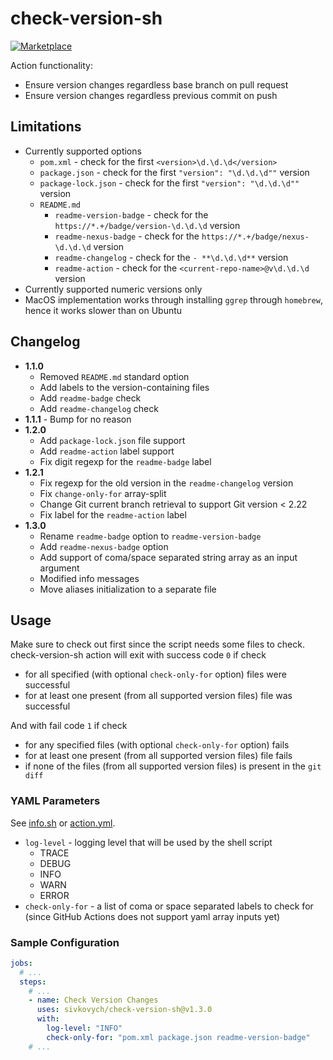 # check-version-sh

[![Marketplace](https://img.shields.io/badge/version-1.3.0-blue)](https://github.com/marketplace/actions/check-version-sh)

Action functionality:

- Ensure version changes regardless base branch on pull request
- Ensure version changes regardless previous commit on push

## Limitations

- Currently supported options
    - `pom.xml` - check for the first `<version>\d.\d.\d</version>`
    - `package.json` - check for the first `"version": "\d.\d.\d""` version
    - `package-lock.json` - check for the first `"version": "\d.\d.\d""` version
    - `README.md`
        - `readme-version-badge` - check for the `https://*.+/badge/version-\d.\d.\d` version
        - `readme-nexus-badge` - check for the `https://*.+/badge/nexus-\d.\d.\d` version
        - `readme-changelog` - check for the `- **\d.\d.\d**` version
        - `readme-action` - check for the `<current-repo-name>@v\d.\d.\d` version
- Currently supported numeric versions only
- MacOS implementation works through installing `ggrep` through `homebrew`, hence it works slower than on Ubuntu

## Changelog

- **1.1.0**
    - Removed `README.md` standard option
    - Add labels to the version-containing files
    - Add `readme-badge` check
    - Add `readme-changelog` check
- **1.1.1** - Bump for no reason
- **1.2.0**
    - Add `package-lock.json` file support
    - Add `readme-action` label support
    - Fix digit regexp for the `readme-badge` label
- **1.2.1**
    - Fix regexp for the old version in the `readme-changelog` version
    - Fix `change-only-for` array-split
    - Change Git current branch retrieval to support Git version < 2.22
    - Fix label for the `readme-action` label
- **1.3.0**
    - Rename `readme-badge` option to `readme-version-badge`
    - Add `readme-nexus-badge` option
    - Add support of coma/space separated string array as an input argument
    - Modified info messages 
    - Move aliases initialization to a separate file

## Usage

Make sure to check out first since the script needs some files to check.   
check-version-sh action will exit with success code `0` if check

- for all specified (with optional `check-only-for` option) files were successful
- for at least one present (from all supported version files) file was successful

And with fail code `1` if check

- for any specified files (with optional `check-only-for` option) fails
- for at least one present (from all supported version files) file fails
- if none of the files (from all supported version files) is present in the `git diff`

### YAML Parameters

See [info.sh](src/check-version/info.sh) or [action.yml](action.yml).

- `log-level` - logging level that will be used by the shell script
    - TRACE
    - DEBUG
    - INFO
    - WARN
    - ERROR
- `check-only-for` - a list of coma or space separated labels to check for    
  (since GitHub Actions does not support yaml array inputs yet)

### Sample Configuration

```yaml
jobs:
  # ...
  steps:
    # ...
    - name: Check Version Changes
      uses: sivkovych/check-version-sh@v1.3.0
      with:
        log-level: "INFO"
        check-only-for: "pom.xml package.json readme-version-badge"
    # ...
```
